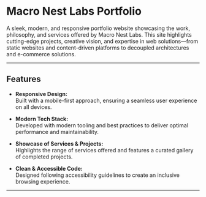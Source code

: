 # Macro Nest Labs Portfolio

A sleek, modern, and responsive portfolio website showcasing the work, philosophy, and services offered by Macro Nest Labs. This site highlights cutting-edge projects, creative vision, and expertise in web solutions—from static websites and content-driven platforms to decoupled architectures and e-commerce solutions.

---

## Features

- **Responsive Design:**  
  Built with a mobile-first approach, ensuring a seamless user experience on all devices.
  
- **Modern Tech Stack:**  
  Developed with modern tooling and best practices to deliver optimal performance and maintainability.
  
- **Showcase of Services & Projects:**  
  Highlights the range of services offered and features a curated gallery of completed projects.

- **Clean & Accessible Code:**  
  Designed following accessibility guidelines to create an inclusive browsing experience.

---
